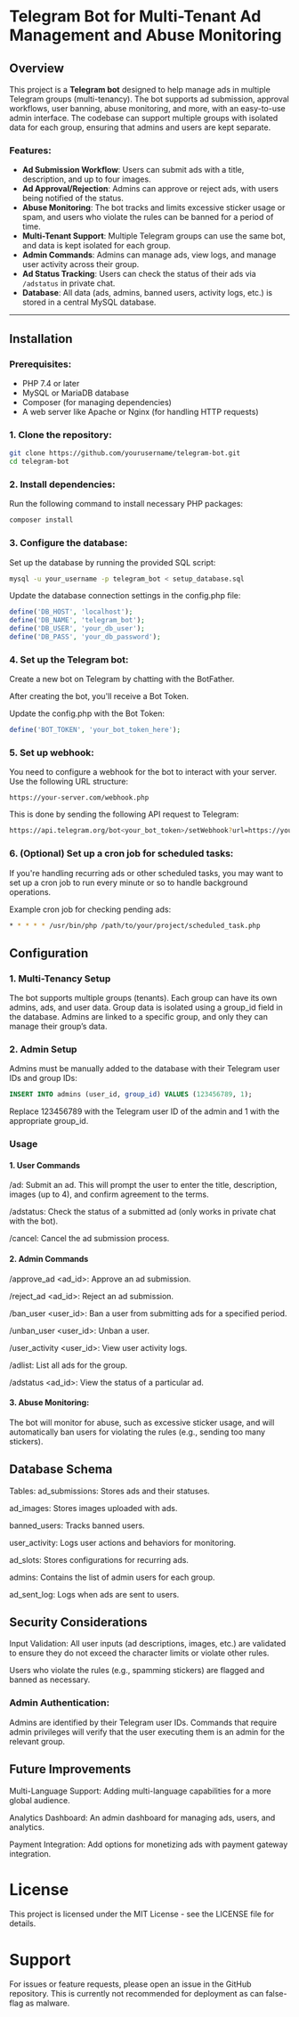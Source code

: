 # Telegram Bot for Multi-Tenant Ad Management and Abuse Monitoring

## Overview
This project is a **Telegram bot** designed to help manage ads in multiple Telegram groups (multi-tenancy). The bot supports ad submission, approval workflows, user banning, abuse monitoring, and more, with an easy-to-use admin interface. The codebase can support multiple groups with isolated data for each group, ensuring that admins and users are kept separate.

### Features:
- **Ad Submission Workflow**: Users can submit ads with a title, description, and up to four images.
- **Ad Approval/Rejection**: Admins can approve or reject ads, with users being notified of the status.
- **Abuse Monitoring**: The bot tracks and limits excessive sticker usage or spam, and users who violate the rules can be banned for a period of time.
- **Multi-Tenant Support**: Multiple Telegram groups can use the same bot, and data is kept isolated for each group.
- **Admin Commands**: Admins can manage ads, view logs, and manage user activity across their group.
- **Ad Status Tracking**: Users can check the status of their ads via `/adstatus` in private chat.
- **Database**: All data (ads, admins, banned users, activity logs, etc.) is stored in a central MySQL database.

---

## Installation

### Prerequisites:
- PHP 7.4 or later
- MySQL or MariaDB database
- Composer (for managing dependencies)
- A web server like Apache or Nginx (for handling HTTP requests)

### 1. Clone the repository:
```bash
git clone https://github.com/yourusername/telegram-bot.git
cd telegram-bot
```

### 2. Install dependencies:
Run the following command to install necessary PHP packages:

```bash
composer install
```
### 3. Configure the database:
Set up the database by running the provided SQL script:

```bash
mysql -u your_username -p telegram_bot < setup_database.sql
```
Update the database connection settings in the config.php file:

```php
define('DB_HOST', 'localhost');
define('DB_NAME', 'telegram_bot');
define('DB_USER', 'your_db_user');
define('DB_PASS', 'your_db_password');
```
### 4. Set up the Telegram bot:
Create a new bot on Telegram by chatting with the BotFather.

After creating the bot, you'll receive a Bot Token.

Update the config.php with the Bot Token:

```php
define('BOT_TOKEN', 'your_bot_token_here');
```
### 5. Set up webhook:
You need to configure a webhook for the bot to interact with your server. Use the following URL structure:

```arduino
https://your-server.com/webhook.php
```
This is done by sending the following API request to Telegram:

```bash
https://api.telegram.org/bot<your_bot_token>/setWebhook?url=https://your-server.com/webhook.php
```

### 6. (Optional) Set up a cron job for scheduled tasks:
If you're handling recurring ads or other scheduled tasks, you may want to set up a cron job to run every minute or so to handle background operations.

Example cron job for checking pending ads:

```bash
* * * * * /usr/bin/php /path/to/your/project/scheduled_task.php
```

## Configuration
### 1. Multi-Tenancy Setup
The bot supports multiple groups (tenants). Each group can have its own admins, ads, and user data. Group data is isolated using a group_id field in the database. Admins are linked to a specific group, and only they can manage their group’s data.

### 2. Admin Setup
Admins must be manually added to the database with their Telegram user IDs and group IDs:

```sql
INSERT INTO admins (user_id, group_id) VALUES (123456789, 1);
```
Replace 123456789 with the Telegram user ID of the admin and 1 with the appropriate group_id.

### Usage
#### 1. User Commands
/ad: Submit an ad. This will prompt the user to enter the title, description, images (up to 4), and confirm agreement to the terms.

/adstatus: Check the status of a submitted ad (only works in private chat with the bot).

/cancel: Cancel the ad submission process.

#### 2. Admin Commands
/approve_ad <ad_id>: Approve an ad submission.

/reject_ad <ad_id>: Reject an ad submission.

/ban_user <user_id>: Ban a user from submitting ads for a specified period.

/unban_user <user_id>: Unban a user.

/user_activity <user_id>: View user activity logs.

/adlist: List all ads for the group.

/adstatus <ad_id>: View the status of a particular ad.

#### 3. Abuse Monitoring:
The bot will monitor for abuse, such as excessive sticker usage, and will automatically ban users for violating the rules (e.g., sending too many stickers).

## Database Schema
Tables:
ad_submissions: Stores ads and their statuses.

ad_images: Stores images uploaded with ads.

banned_users: Tracks banned users.

user_activity: Logs user actions and behaviors for monitoring.

ad_slots: Stores configurations for recurring ads.

admins: Contains the list of admin users for each group.

ad_sent_log: Logs when ads are sent to users.

## Security Considerations
Input Validation:
All user inputs (ad descriptions, images, etc.) are validated to ensure they do not exceed the character limits or violate other rules.

Users who violate the rules (e.g., spamming stickers) are flagged and banned as necessary.

### Admin Authentication:
Admins are identified by their Telegram user IDs. Commands that require admin privileges will verify that the user executing them is an admin for the relevant group.

## Future Improvements
Multi-Language Support: Adding multi-language capabilities for a more global audience.

Analytics Dashboard: An admin dashboard for managing ads, users, and analytics.

Payment Integration: Add options for monetizing ads with payment gateway integration.

# License
This project is licensed under the MIT License - see the LICENSE file for details.

# Support
For issues or feature requests, please open an issue in the GitHub repository. This is currently not recommended for deployment as can false-flag as malware.
